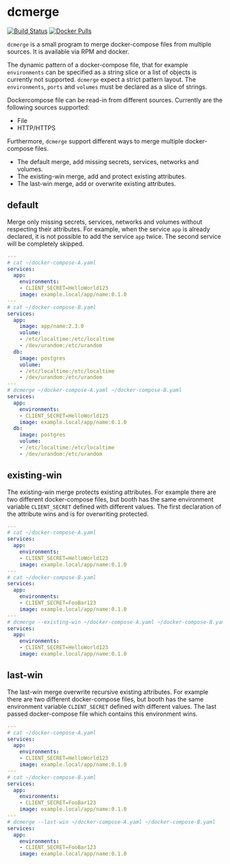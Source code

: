 # dcmerge

[![Build Status](https://drone.cryptic.systems/api/badges/volker.raschek/dcmerge/status.svg)](https://drone.cryptic.systems/volker.raschek/dcmerge)
[![Docker Pulls](https://img.shields.io/docker/pulls/volkerraschek/dcmerge)](https://hub.docker.com/r/volkerraschek/dcmerge)

`dcmerge` is a small program to merge docker-compose files from multiple
sources. It is available via RPM and docker.

The dynamic pattern of a docker-compose file, that for example `environments`
can be specified as a string slice or a list of objects is currently not
supported. `dcmerge` expect a strict pattern layout. The `environments`, `ports`
and `volumes` must be declared as a slice of strings.

Dockercompose file can be read-in from different sources. Currently are the
following sources supported:

- File
- HTTP/HTTPS

Furthermore, `dcmerge` support different ways to merge multiple docker-compose
files.

- The default merge, add missing secrets, services, networks and volumes.
- The existing-win merge, add and protect existing attributes.
- The last-win merge, add or overwrite existing attributes.

## default

Merge only missing secrets, services, networks and volumes without respecting
their attributes. For example, when the service `app` is already declared, it is
not possible to add the service `app` twice. The second service will be
completely skipped.

```yaml
---
# cat ~/docker-compose-A.yaml
services:
  app:
    environments:
    - CLIENT_SECRET=HelloWorld123
    image: example.local/app/name:0.1.0
---
# cat ~/docker-compose-B.yaml
services:
  app:
    image: app/name:2.3.0
    volume:
    - /etc/localtime:/etc/localtime
    - /dev/urandom:/etc/urandom
  db:
    image: postgres
    volume:
    - /etc/localtime:/etc/localtime
    - /dev/urandom:/etc/urandom
---
# dcmerge ~/docker-compose-A.yaml ~/docker-compose-B.yaml
services:
  app:
    environments:
    - CLIENT_SECRET=HelloWorld123
    image: example.local/app/name:0.1.0
  db:
    image: postgres
    volume:
    - /etc/localtime:/etc/localtime
    - /dev/urandom:/etc/urandom
```

## existing-win

The existing-win merge protects existing attributes. For example there are two
different docker-compose files, but booth has the same environment variable
`CLIENT_SECRET` defined with different values. The first declaration of the
attribute wins and is for overwriting protected.

```yaml
---
# cat ~/docker-compose-A.yaml
services:
  app:
    environments:
    - CLIENT_SECRET=HelloWorld123
    image: example.local/app/name:0.1.0
---
# cat ~/docker-compose-B.yaml
services:
  app:
    environments:
    - CLIENT_SECRET=FooBar123
    image: example.local/app/name:0.1.0
---
# dcmerge --existing-win ~/docker-compose-A.yaml ~/docker-compose-B.yaml
services:
  app:
    environments:
    - CLIENT_SECRET=HelloWorld123
    image: example.local/app/name:0.1.0
```

## last-win

The last-win merge overwrite recursive existing attributes. For example there
are two different docker-compose files, but booth has the same environment
variable `CLIENT_SECRET` defined with different values. The last passed
docker-compose file which contains this environment wins.

```yaml
---
# cat ~/docker-compose-A.yaml
services:
  app:
    environments:
    - CLIENT_SECRET=HelloWorld123
    image: example.local/app/name:0.1.0
---
# cat ~/docker-compose-B.yaml
services:
  app:
    environments:
    - CLIENT_SECRET=FooBar123
    image: example.local/app/name:0.1.0
---
# dcmerge --last-win ~/docker-compose-A.yaml ~/docker-compose-B.yaml
services:
  app:
    environments:
    - CLIENT_SECRET=FooBar123
    image: example.local/app/name:0.1.0
```